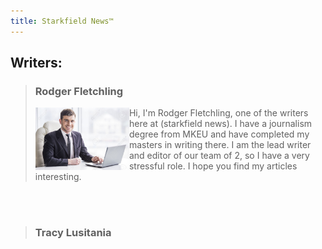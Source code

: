 ```yaml
---
title: Starkfield News™
---
```


## Writers:
 > ### Rodger Fletchling
 > <img src="assets/businessman.jpg" alt="businessman" class="stories" height="100" align="left" />
 > Hi, I'm Rodger Fletchling, one of the writers here at (starkfield news).
 > I have a journalism degree from MKEU and have completed my masters in writing there.
 > I am the lead writer and editor of our team of 2, so I have a very stressful role.
 > I hope you find my articles interesting.
 
 </br>
 </br>
 
 > ### Tracy Lusitania
 > 
